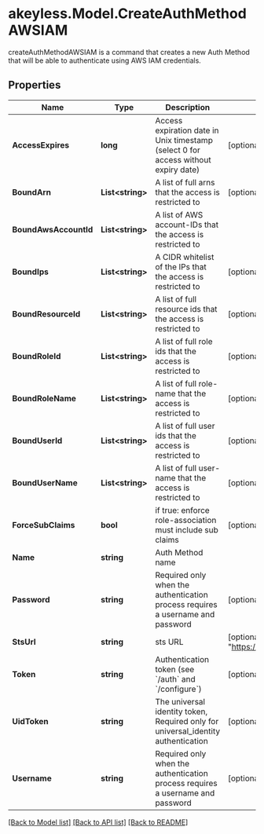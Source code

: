 # akeyless.Model.CreateAuthMethodAWSIAM
createAuthMethodAWSIAM is a command that creates a new Auth Method that will be able to authenticate using AWS IAM credentials.
## Properties

Name | Type | Description | Notes
------------ | ------------- | ------------- | -------------
**AccessExpires** | **long** | Access expiration date in Unix timestamp (select 0 for access without expiry date) | [optional] [default to 0]
**BoundArn** | **List&lt;string&gt;** | A list of full arns that the access is restricted to | [optional] 
**BoundAwsAccountId** | **List&lt;string&gt;** | A list of AWS account-IDs that the access is restricted to | 
**BoundIps** | **List&lt;string&gt;** | A CIDR whitelist of the IPs that the access is restricted to | [optional] 
**BoundResourceId** | **List&lt;string&gt;** | A list of full resource ids that the access is restricted to | [optional] 
**BoundRoleId** | **List&lt;string&gt;** | A list of full role ids that the access is restricted to | [optional] 
**BoundRoleName** | **List&lt;string&gt;** | A list of full role-name that the access is restricted to | [optional] 
**BoundUserId** | **List&lt;string&gt;** | A list of full user ids that the access is restricted to | [optional] 
**BoundUserName** | **List&lt;string&gt;** | A list of full user-name that the access is restricted to | [optional] 
**ForceSubClaims** | **bool** | if true: enforce role-association must include sub claims | [optional] 
**Name** | **string** | Auth Method name | 
**Password** | **string** | Required only when the authentication process requires a username and password | [optional] 
**StsUrl** | **string** | sts URL | [optional] [default to "https://sts.amazonaws.com"]
**Token** | **string** | Authentication token (see &#x60;/auth&#x60; and &#x60;/configure&#x60;) | [optional] 
**UidToken** | **string** | The universal identity token, Required only for universal_identity authentication | [optional] 
**Username** | **string** | Required only when the authentication process requires a username and password | [optional] 

[[Back to Model list]](../README.md#documentation-for-models) [[Back to API list]](../README.md#documentation-for-api-endpoints) [[Back to README]](../README.md)

